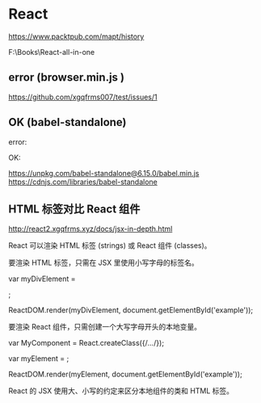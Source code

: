 # React  

https://www.packtpub.com/mapt/history 


F:\Books\React-all-in-one  



## error (browser.min.js )

https://github.com/xgqfrms007/test/issues/1

## OK (babel-standalone)  



error:  

<script src="https://cdnjs.cloudflare.com/ajax/libs/babel-core/6.1.19/browser.min.js" integrity="sha256-zSpX/F9KKuk1nLBq2vygsdDm6QrSbVdn5lteMkdzWdk=" crossorigin="anonymous"></script> 

OK:  

https://unpkg.com/babel-standalone@6.15.0/babel.min.js  
https://cdnjs.com/libraries/babel-standalone  

<script src="https://cdnjs.cloudflare.com/ajax/libs/babel-standalone/6.21.0/babel.min.js"></script>

<script src="https://cdnjs.cloudflare.com/ajax/libs/babel-standalone/6.21.0/babel.min.js" integrity="sha256-YXgKpPGTUUui8cJMq3LCqmBR7jMJCbjLjlhpqhFU3E0=" crossorigin="anonymous"></script>



## HTML 标签对比 React 组件

http://react2.xgqfrms.xyz/docs/jsx-in-depth.html



React 可以渲染 HTML 标签 (strings) 或 React 组件 (classes)。

要渲染 HTML 标签，只需在 JSX 里使用小写字母的标签名。

var myDivElement = <div className="foo" />;

ReactDOM.render(myDivElement, document.getElementById('example'));


要渲染 React 组件，只需创建一个大写字母开头的本地变量。

var MyComponent = React.createClass({/*...*/});

var myElement = <MyComponent someProperty={true} />;

ReactDOM.render(myElement, document.getElementById('example'));

React 的 JSX 使用大、小写的约定来区分本地组件的类和 HTML 标签。




